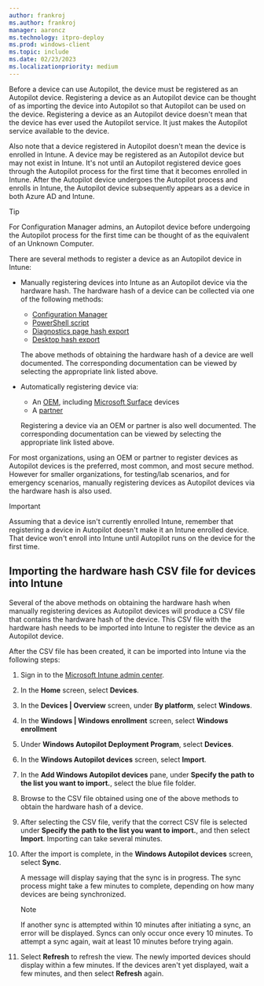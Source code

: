 ```yaml
---
author: frankroj
ms.author: frankroj
manager: aaroncz
ms.technology: itpro-deploy
ms.prod: windows-client
ms.topic: include
ms.date: 02/23/2023
ms.localizationpriority: medium
---
```


Before a device can use Autopilot, the device must be registered as an Autopilot device. Registering a device as an Autopilot device can be thought of as importing the device into Autopilot so that Autopilot can be used on the device. Registering a device as an Autopilot device doesn't mean that the device has ever used the Autopilot service. It just makes the Autopilot service available to the device.

Also note that a device registered in Autopilot doesn't mean the device is enrolled in Intune. A device may be registered as an Autopilot device but may not exist in Intune. It's not until an Autopilot registered device goes through the Autopilot process for the first time that it becomes enrolled in Intune. After the Autopilot device undergoes the Autopilot process and enrolls in Intune, the Autopilot device subsequently appears as a device in both Azure AD and Intune.

> [!TIP]
>
> For Configuration Manager admins, an Autopilot device before undergoing the Autopilot process for the first time can be thought of as the equivalent of an Unknown Computer.

There are several methods to register a device as an Autopilot device in Intune:

- Manually registering devices into Intune as an Autopilot device via the hardware hash. The hardware hash of a device can be collected via one of the following methods:

  - [Configuration Manager](/mem/configmgr/comanage/how-to-prepare-Win10#windows-autopilot)
  - [PowerShell script](/mem/autopilot/add-devices#powershell)
  - [Diagnostics page hash export](/mem/autopilot/add-devices#diagnostics-page-hash-export)
  - [Desktop hash export](/mem/autopilot/add-devices#desktop-hash-export)
  
  The above methods of obtaining the hardware hash of a device are well documented. The corresponding documentation can be viewed by selecting the appropriate link listed above.

- Automatically registering device via:
  - An [OEM](/mem/autopilot/oem-registration), including [Microsoft Surface](/surface/surface-autopilot-registration-support) devices
  - A [partner](/mem/autopilot/partner-registration)

  Registering a device via an OEM or partner is also well documented. The corresponding documentation can be viewed by selecting the appropriate link listed above.

For most organizations, using an OEM or partner to register devices as Autopilot devices is the preferred, most common, and most secure method. However for smaller organizations, for testing/lab scenarios, and for emergency scenarios, manually registering devices as Autopilot devices via the hardware hash is also used.

> [!IMPORTANT]
>
> Assuming that a device isn't currently enrolled Intune, remember that registering a device in Autopilot doesn't make it an Intune enrolled device. That device won't enroll into Intune until Autopilot runs on the device for the first time.

## Importing the hardware hash CSV file for devices into Intune

Several of the above methods on obtaining the hardware hash when manually registering devices as Autopilot devices will produce a CSV file that contains the hardware hash of the device. This CSV file with the hardware hash needs to be imported into Intune to register the device as an Autopilot device.

After the CSV file has been created, it can be imported into Intune via the following steps:

1. Sign in to the [Microsoft Intune admin center](https://go.microsoft.com/fwlink/?linkid=2109431).

2. In the **Home** screen, select **Devices**.

3. In the **Devices | Overview** screen, under **By platform**, select **Windows**.

4. In the **Windows | Windows enrollment** screen, select **Windows enrollment**

5. Under **Windows Autopilot Deployment Program**, select **Devices**.

6. In the **Windows Autopilot devices** screen, select **Import**.

7. In the **Add Windows Autopilot devices** pane, under **Specify the path to the list you want to import.**, select the blue file folder.

8. Browse to the CSV file obtained using one of the above methods to obtain the hardware hash of a device.

9. After selecting the CSV file, verify that the correct CSV file is selected under **Specify the path to the list you want to import.**, and then select **Import**. Importing can take several minutes.

10. After the import is complete, in the **Windows Autopilot devices** screen, select **Sync**.

       A message will display saying that the sync is in progress. The sync process might take a few minutes to complete, depending on how many devices are being synchronized.

    > [!NOTE]
    >
    > If another sync is attempted within 10 minutes after initiating a sync, an error will be displayed. Syncs can only occur once every 10 minutes. To attempt a sync again, wait at least 10 minutes before trying again.

11. Select **Refresh** to refresh the view. The newly imported devices should display within a few minutes. If the devices aren't yet displayed, wait a few minutes, and then select **Refresh** again.
